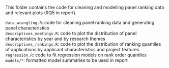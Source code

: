 This folder contains the code for cleaning and modelling panel ranking data and relevant plots (RQ5 in report).

`data_wrangling.R`: code for cleaning panel ranking data and generating panel characteristics  
`descriptives_meetings.R`: code to plot the distribution of panel characteristics by year and by research themes  
`descriptives_rankings.R`: code to plot the distribution of ranking quantiles of applications by applicant characteristics and project features  
`regression.R`: code to fit regression models on rank order quantiles  
`models/*`: formatted model summaries to be used in report  
